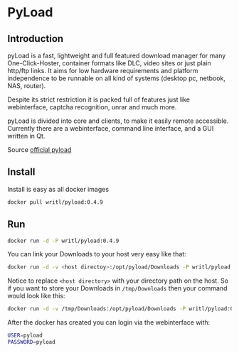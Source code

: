 PyLoad
=========

Introduction
----
pyLoad is a fast, lightweight and full featured download manager for many One-Click-Hoster, container formats like DLC, video sites or just plain http/ftp links. It aims for low hardware requirements and platform independence to be runnable on all kind of systems (desktop pc, netbook, NAS, router).

Despite its strict restriction it is packed full of features just like webinterface, captcha recognition, unrar and much more.

pyLoad is divided into core and clients, to make it easily remote accessible. Currently there are a webinterface, command line interface, and a GUI written in Qt.

Source [official pyload]

Install
----
Install is easy as all docker images

```sh
docker pull writl/pyload:0.4.9
```

Run
----

```sh
docker run -d -P writl/pyload:0.4.9
```
You can link your Downloads to your host very easy like that:

```sh
docker run -d -v <host directoy>:/opt/pyload/Downloads -P writl/pyload:0.4.9
```
Notice to replace ```<host directory>``` with your directory path on the host. So if you want to store your Downloads in ```/tmp/Downloads``` then your command would look like this:

```sh
docker run -d -v /tmp/Downloads:/opt/pyload/Downloads -P writl/pyload:0.4.9
```

After the docker has created you can login via the webinterface with:

```sh
USER=pyload
PASSWORD=pyload
```


[official pyload]:http://pyload.org/

